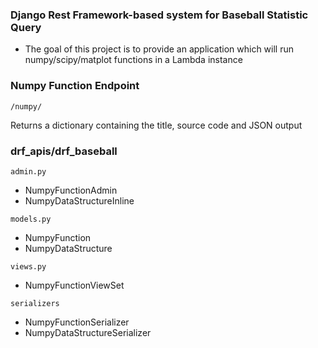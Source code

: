 ### Django Rest Framework-based system for Baseball Statistic Query

* The goal of this project is to provide an application which will run numpy/scipy/matplot functions in a Lambda instance

### Numpy Function Endpoint
`/numpy/`

Returns a dictionary containing the title, source code and JSON output

### drf_apis/drf_baseball

`admin.py`
* NumpyFunctionAdmin
* NumpyDataStructureInline

`models.py`
* NumpyFunction
* NumpyDataStructure

`views.py`
* NumpyFunctionViewSet

`serializers`
* NumpyFunctionSerializer
* NumpyDataStructureSerializer

